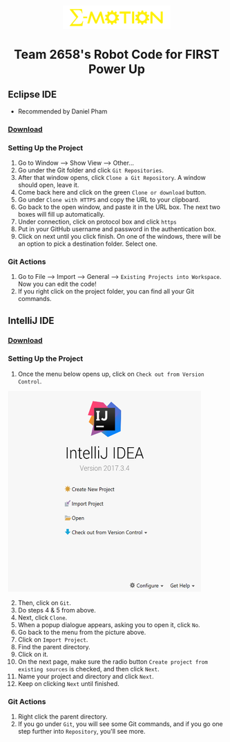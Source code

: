 <p align="center">
  <a href='https://www.team2658.org/'><img width="250" alt='E-Motion Website' src='/images/emotion_logo.png'/></a>
</p>

<h1 align="center">
  Team 2658's Robot Code for FIRST Power Up
</h1>

## Eclipse IDE
* Recommended by Daniel Pham

### [Download](http://www.eclipse.org/downloads/)

### Setting Up the Project
1. Go to Window --> Show View --> Other...
2. Go under the Git folder and click `Git Repositories`.
3. After that window opens, click `Clone a Git Repository`. A window should open, leave it.
4. Come back here and click on the green `Clone or download` button.
5. Go under `Clone with HTTPS` and copy the URL to your clipboard.
6. Go back to the open window, and paste it in the URL box. The next two boxes will fill up automatically.
7. Under connection, click on protocol box and click `https`
8. Put in your GitHub username and password in the authentication box.
9. Click on next until you click finish. On one of the windows, there will be an option to pick a destination folder. Select one.

### Git Actions
1. Go to File --> Import --> General --> `Existing Projects into Workspace`. Now you can edit the code!
2. If you right click on the project folder, you can find all your Git commands.

## IntelliJ IDE

### [Download](https://www.jetbrains.com/idea/download/#section=windows)

### Setting Up the Project
1. Once the menu below opens up, click on `Check out from Version Control`.

<img src ="/images/menu.png" width="447" height="464"/>

2. Then, click on `Git`.
3. Do steps 4 & 5 from above.
4. Next, click `Clone`.
5. When a popup dialogue appears, asking you to open it, click `No`.
6. Go back to the menu from the picture above.
7. Click on `Import Project`.
8. Find the parent directory.
9. Click on it.
10. On the next page, make sure the radio button `Create project from existing sources` is checked, and then click `Next`.
11. Name your project and directory and click `Next`.
12. Keep on clicking `Next` until finished.

### Git Actions
1. Right click the parent directory.
2. If you go under `Git`, you will see some Git commands, and if you go one step further into `Repository`, you'll see more.

